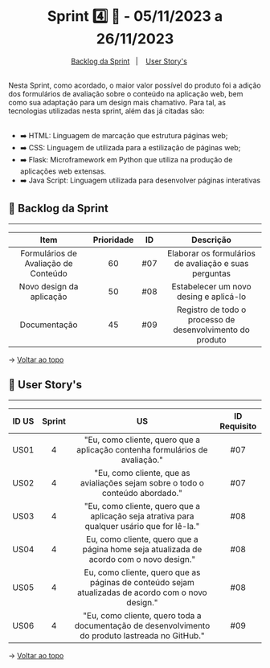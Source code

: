 <span id="topo">

<h1 align="center">Sprint 4️⃣ 🏃 - 05/11/2023 a 26/11/2023</h1>
<p align="center">
    <a href="#backlog">Backlog da Sprint</a> &nbsp |&nbsp &nbsp
    <a href="#userstory">User Story's</a> &nbsp &nbsp &nbsp
</p>
<br>
Nesta Sprint, como acordado, o maior valor possível do produto foi a adição dos formulários de avaliação sobre o conteúdo na aplicação web, bem como sua adaptação para um design mais chamativo. Para tal, as tecnologias utilizadas nesta sprint, além das já citadas são:

<br>
<br>

<ul>
    <li>➡️ HTML: Linguagem de marcação que estrutura páginas web;</li>
    <li>➡️ CSS: Linguagem de utilizada para a estilização de páginas web;</li>
    <li>➡️ Flask: Microframework em Python que utiliza na produção de aplicações web extensas.</li>
    <li>➡️ Java Script: Linguagem utilizada para desenvolver páginas interativas</li>
</ul>

<span id='backlog'>
    
## 📨 Backlog da Sprint
<hr>

| Item | Prioridade|ID                                                                                                                                                                                                                               | Descrição | 
|:-------:|:--------:|:----------------------------------------------------------------------------------------------------------------------------------------------------------------------------------------------------------------------------------:|:-----------------------:|
| Formulários de Avaliação de Conteúdo  | 60      | #07 | Elaborar os formulários de avaliação e suas perguntas
| Novo design da aplicação    | 50      | #08 | Estabelecer um novo desing e aplicá-lo
| Documentação  | 45      | #09 | Registro de todo o processo de desenvolvimento do produto

→ [Voltar ao topo](#topo)

<span id="userstory">

## 👥 User Story's 
<hr>


| ID US | Sprint | US                                                                                                                                                                                                                               | ID Requisito          |
|:-------:|:--------:|:----------------------------------------------------------------------------------------------------------------------------------------------------------------------------------------------------------------------------------:|:-----------------------:|
| US01  | 4      | "Eu, como cliente, quero que a aplicação contenha formulários de avaliação."                                                                                                                                      |  #07                  |
| US02  | 4      | "Eu, como cliente, que as avialiações sejam sobre o todo o conteúdo abordado."                                                                    |  #07                  |
| US03  | 4      | "Eu, como cliente, quero que a aplicação seja atrativa para qualquer usário que for lê-la."                                                                           |  #08                 |
| US04  | 4      | Eu, como cliente, quero que a página home seja atualizada de acordo com o novo design."                                          |  #08                  |
| US05  | 4      | Eu, como cliente, quero que as páginas de conteúdo sejam atualizadas de acordo com o novo design."                                                        |  #08                  |
| US06  | 4      | "Eu, como cliente, quero toda a documentação de desenvolvimento do produto lastreada no GitHub."                        |  #09                  |


→ [Voltar ao topo](#topo)

